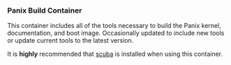 ### Panix Build Container

This container includes all of the tools necessary to build the Panix kernel, documentation, and boot image. Occasionally updated to include new tools or update current tools to the latest version.

It is **highly** recommended that [scuba](https://github.com/JonathonReinhart/scuba) is installed when using this container.
